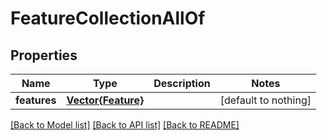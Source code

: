# FeatureCollectionAllOf


## Properties
Name | Type | Description | Notes
------------ | ------------- | ------------- | -------------
**features** | [**Vector{Feature}**](Feature.md) |  | [default to nothing]


[[Back to Model list]](../README.md#models) [[Back to API list]](../README.md#api-endpoints) [[Back to README]](../README.md)



